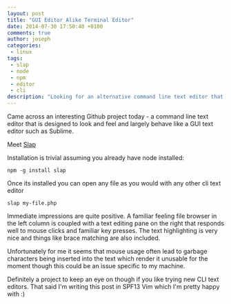 ```yaml
---
layout: post
title: "GUI Editor Alike Terminal Editor"
date: 2014-07-30 17:50:40 +0100
comments: true
author: joseph
categories: 
 - linux
tags: 
 - slap
 - node
 - npm
 - editor
 - cli
description: "Looking for an alternative command line text editor that behaves like a standard GUI editor?"
---
```


Came across an interesting Github project today - a command line text editor that is designed to look and feel and largely behave like a GUI text editor such as Sublime.

Meet [Slap](https://github.com/slap-editor/slap)

Installation is trivial assuming you already have node installed:

``` 
npm -g install slap
```

Once its installed you can open any file as you would with any other cli text editor

```
slap my-file.php
```

Immediate impressions are quite positive. A familiar feeling file browser in the left column is coupled with a text editing pane on the right that responds well to mouse clicks and familiar key presses. 
The text highlighting is very nice and things like brace matching are also included.

Unfortunately for me it seems that mouse usage often lead to garbage characters being inserted into the text which render it unusable for the moment though this could be an issue specific to my machine.

Definitely a project to keep an eye on though if you like trying new CLI text editors. That said I'm writing this post in SPF13 Vim which I'm pretty happy with :)
